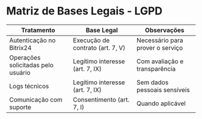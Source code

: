 # Matriz de Bases Legais - LGPD

| Tratamento                         | Base Legal                         | Observações                                  |
|------------------------------------|------------------------------------|----------------------------------------------|
| Autenticação no Bitrix24           | Execução de contrato (art. 7, V)   | Necessário para prover o serviço             |
| Operações solicitadas pelo usuário | Legítimo interesse (art. 7, IX)    | Com avaliação e transparência                |
| Logs técnicos                      | Legítimo interesse (art. 7, IX)    | Sem dados pessoais sensíveis                 |
| Comunicação com suporte            | Consentimento (art. 7, I)          | Quando aplicável                             |